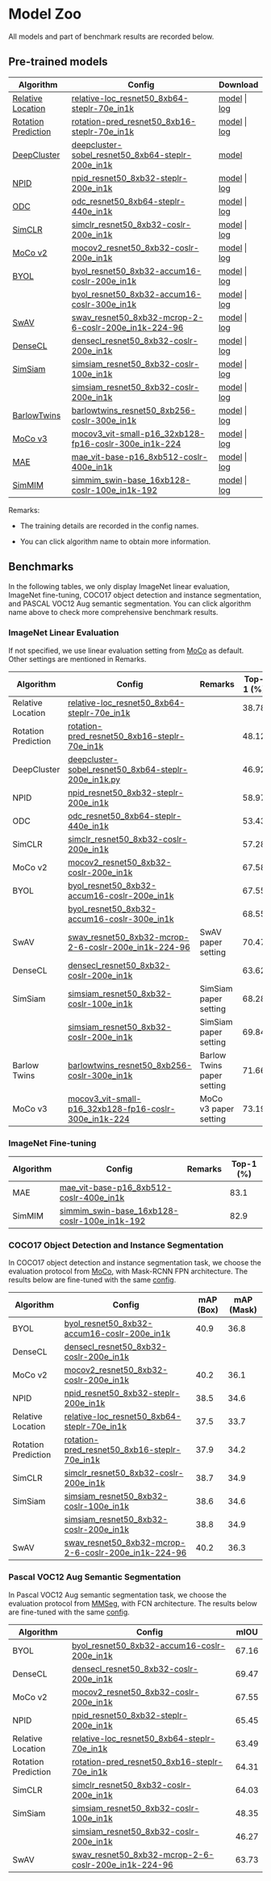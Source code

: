 # Model Zoo

All models and part of benchmark results are recorded below.

## Pre-trained models

| Algorithm                                                                                                          | Config                                                                                                                                                                                       | Download                                                                                                                                                                                                                                                                      |
| ------------------------------------------------------------------------------------------------------------------ | -------------------------------------------------------------------------------------------------------------------------------------------------------------------------------------------- | ----------------------------------------------------------------------------------------------------------------------------------------------------------------------------------------------------------------------------------------------------------------------------- |
| [Relative Location](https://github.com/open-mmlab/mmselfsup/blob/master/configs/selfsup/relative_loc/README.md)    | [relative-loc_resnet50_8xb64-steplr-70e_in1k](https://github.com/open-mmlab/mmselfsup/blob/master/configs/selfsup/relative_loc/relative-loc_resnet50_8xb64-steplr-70e_in1k.py)               | [model](https://download.openmmlab.com/mmselfsup/relative_loc/relative-loc_resnet50_8xb64-steplr-70e_in1k_20220225-84784688.pth) &#124; [log](https://download.openmmlab.com/mmselfsup/relative_loc/relative-loc_resnet50_8xb64-steplr-70e_in1k_20220211_124808.log.json)     |
| [Rotation Prediction](https://github.com/open-mmlab/mmselfsup/blob/master/configs/selfsup/rotation_pred/README.md) | [rotation-pred_resnet50_8xb16-steplr-70e_in1k](https://github.com/open-mmlab/mmselfsup/blob/master/configs/selfsup/rotation_pred/rotation-pred_resnet50_8xb16-steplr-70e_in1k.py)            | [model](https://download.openmmlab.com/mmselfsup/rotation_pred/rotation-pred_resnet50_8xb16-steplr-70e_in1k_20220225-5b9f06a0.pth) &#124; [log](https://download.openmmlab.com/mmselfsup/rotation_pred/rotation-pred_resnet50_8xb16-steplr-70e_in1k_20220215_185303.log.json) |
| [DeepCluster](https://github.com/open-mmlab/mmselfsup/blob/master/configs/selfsup/deepcluster/README.md)           | [deepcluster-sobel_resnet50_8xb64-steplr-200e_in1k](https://github.com/open-mmlab/mmselfsup/blob/master/configs/selfsup/deepcluster/deepcluster-sobel_resnet50_8xb64-steplr-200e_in1k.py)    | [model](https://download.openmmlab.com/mmselfsup/deepcluster/deepcluster-sobel_resnet50_8xb64-steplr-200e_in1k-bb8681e2.pth)                                                                                                                                                  |
| [NPID](https://github.com/open-mmlab/mmselfsup/blob/master/configs/selfsup/npid/README.md)                         | [npid_resnet50_8xb32-steplr-200e_in1k](https://github.com/open-mmlab/mmselfsup/blob/master/configs/selfsup/npid/npid_resnet50_8xb32-steplr-200e_in1k.py)                                     | [model](https://download.openmmlab.com/mmselfsup/npid/npid_resnet50_8xb32-steplr-200e_in1k_20220225-5fbbda2a.pth) &#124; [log](https://download.openmmlab.com/mmselfsup/npid/npid_resnet50_8xb32-steplr-200e_in1k_20220215_185513.log.json)                                   |
| [ODC](https://github.com/open-mmlab/mmselfsup/blob/master/configs/selfsup/odc/README.md)                           | [odc_resnet50_8xb64-steplr-440e_in1k](https://github.com/open-mmlab/mmselfsup/blob/master/configs/selfsup/odc/odc_resnet50_8xb64-steplr-440e_in1k.py)                                        | [model](https://download.openmmlab.com/mmselfsup/odc/odc_resnet50_8xb64-steplr-440e_in1k_20220225-a755d9c0.pth)   &#124; [log](https://download.openmmlab.com/mmselfsup/odc/odc_resnet50_8xb64-steplr-440e_in1k_20220215_235245.log.json)                                     |
| [SimCLR](https://github.com/open-mmlab/mmselfsup/blob/master/configs/selfsup/simclr/README.md)                     | [simclr_resnet50_8xb32-coslr-200e_in1k](https://github.com/open-mmlab/mmselfsup/blob/master/configs/selfsup/simclr/simclr_resnet50_8xb32-coslr-200e_in1k.py)                                 | [model](simclr_resnet50_8xb32-coslr-200e_in1k_20220225-97d2abef.pth)        &#124; [log](https://download.openmmlab.com/mmselfsup/simclr/simclr_resnet50_8xb64-coslr-200e_in1k_20220210_191629.log.json)                                                                      |
| [MoCo v2](https://github.com/open-mmlab/mmselfsup/blob/master/configs/selfsup/mocov2/README.md)                    | [mocov2_resnet50_8xb32-coslr-200e_in1k](https://github.com/open-mmlab/mmselfsup/blob/master/configs/selfsup/mocov2/mocov2_resnet50_8xb32-coslr-200e_in1k.py)                                 | [model](https://download.openmmlab.com/mmselfsup/moco/mocov2_resnet50_8xb32-coslr-200e_in1k_20220225-89e03af4.pth) &#124; [log](https://download.openmmlab.com/mmselfsup/moco/mocov2_resnet50_8xb32-coslr-200e_in1k_20220210_110905.log.json)                                 |
| [BYOL](https://github.com/open-mmlab/mmselfsup/blob/master/configs/selfsup/byol/README.md)                         | [byol_resnet50_8xb32-accum16-coslr-200e_in1k](https://github.com/open-mmlab/mmselfsup/blob/master/configs/selfsup/byol/byol_resnet50_8xb32-accum16-coslr-200e_in1k.py)                       | [model](https://download.openmmlab.com/mmselfsup/byol/byol_resnet50_8xb32-accum16-coslr-200e_in1k_20220225-5c8b2c2e.pth) &#124; [log](https://download.openmmlab.com/mmselfsup/byol/byol_resnet50_8xb32-accum16-coslr-200e_in1k_20220214_115709.log.json)                     |
|                                                                                                                    | [byol_resnet50_8xb32-accum16-coslr-300e_in1k](https://github.com/open-mmlab/mmselfsup/blob/master/configs/selfsup/byol/byol_resnet50_8xb32-accum16-coslr-300e_in1k.py)                       | [model](https://download.openmmlab.com/mmselfsup/byol/byol_resnet50_8xb32-accum16-coslr-300e_in1k_20220225-a0daa54a.pth) &#124; [log](https://download.openmmlab.com/mmselfsup/byol/byol_resnet50_8xb32-accum16-coslr-300e_in1k_20220210_095852.log.json)                     |
| [SwAV](https://github.com/open-mmlab/mmselfsup/blob/master/configs/selfsup/swav/README.md)                         | [swav_resnet50_8xb32-mcrop-2-6-coslr-200e_in1k-224-96](https://github.com/open-mmlab/mmselfsup/blob/master/configs/selfsup/swav/swav_resnet50_8xb32-mcrop-2-6-coslr-200e_in1k-224-96.py)     | [model](https://download.openmmlab.com/mmselfsup/swav/swav_resnet50_8xb32-mcrop-2-6-coslr-200e_in1k-224-96_20220225-0497dd5d.pth) &#124; [log](https://download.openmmlab.com/mmselfsup/swav/swav_resnet50_8xb32-mcrop-2-6-coslr-200e_in1k-224-96_20220211_061131.log.json)   |
| [DenseCL](https://github.com/open-mmlab/mmselfsup/blob/master/configs/selfsup/densecl/README.md)                   | [densecl_resnet50_8xb32-coslr-200e_in1k](https://github.com/open-mmlab/mmselfsup/blob/master/configs/selfsup/densecl/densecl_resnet50_8xb32-coslr-200e_in1k.py)                              | [model](https://download.openmmlab.com/mmselfsup/densecl/densecl_resnet50_8xb32-coslr-200e_in1k_20220225-8c7808fe.pth) &#124; [log](https://download.openmmlab.com/mmselfsup/densecl/densecl_resnet50_8xb32-coslr-200e_in1k_20220215_041207.log.json)                         |
| [SimSiam](https://github.com/open-mmlab/mmselfsup/blob/master/configs/selfsup/simsiam/README.md)                   | [simsiam_resnet50_8xb32-coslr-100e_in1k](https://github.com/open-mmlab/mmselfsup/blob/master/configs/selfsup/simsiam/simsiam_resnet50_8xb32-coslr-100e_in1k.py)                              | [model](https://download.openmmlab.com/mmselfsup/simsiam/simsiam_resnet50_8xb32-coslr-100e_in1k_20220225-68a88ad8.pth) &#124; [log](https://download.openmmlab.com/mmselfsup/simsiam/simsiam_resnet50_8xb32-coslr-100e_in1k_20220210_195405.log.json)                         |
|                                                                                                                    | [simsiam_resnet50_8xb32-coslr-200e_in1k](https://github.com/open-mmlab/mmselfsup/blob/master/configs/selfsup/simsiam/simsiam_resnet50_8xb32-coslr-200e_in1k.py)                              | [model](https://download.openmmlab.com/mmselfsup/simsiam/simsiam_resnet50_8xb32-coslr-200e_in1k_20220225-2f488143.pth) &#124; [log](https://download.openmmlab.com/mmselfsup/simsiam/simsiam_resnet50_8xb32-coslr-200e_in1k_20220210_195402.log.json)                         |
| [BarlowTwins](https://github.com/open-mmlab/mmselfsup/blob/master/configs/selfsup/barlowtwins/README.md)           | [barlowtwins_resnet50_8xb256-coslr-300e_in1k](https://github.com/open-mmlab/mmselfsup/blob/master/configs/selfsup/barlowtwins/barlowtwins_resnet50_8xb256-coslr-300e_in1k.py)                | [model](https://download.openmmlab.com/mmselfsup/barlowtwins/barlowtwins_resnet50_8xb256-coslr-300e_in1k_20220419-5ae15f89.pth) &#124; [log](https://download.openmmlab.com/mmselfsup/barlowtwins/barlowtwins_resnet50_8xb256-coslr-300e_in1k_20220413_111555.log.json)       |
| [MoCo v3](https://github.com/open-mmlab/mmselfsup/blob/master/configs/selfsup/mocov3/README.md)                    | [mocov3_vit-small-p16_32xb128-fp16-coslr-300e_in1k-224](https://github.com/open-mmlab/mmselfsup/blob/master/configs/selfsup/mocov3/mocov3_vit-small-p16_32xb128-fp16-coslr-300e_in1k-224.py) | [model](https://download.openmmlab.com/mmselfsup/moco/mocov3_vit-small-p16_32xb128-fp16-coslr-300e_in1k-224_20220225-e31238dd.pth) &#124; [log](https://download.openmmlab.com/mmselfsup/moco/mocov3_vit-small-p16_32xb128-fp16-coslr-300e_in1k-224_20220222_160222.log.json) |
| [MAE](https://github.com/open-mmlab/mmselfsup/blob/master/configs/selfsup/mae/README.md)                           | [mae_vit-base-p16_8xb512-coslr-400e_in1k](https://github.com/open-mmlab/mmselfsup/blob/master/configs/selfsup/mae/mae_vit-base-p16_8xb512-coslr-400e_in1k.py)                                | [model](https://download.openmmlab.com/mmselfsup/mae/mae_vit-base-p16_8xb512-coslr-400e_in1k-224_20220223-85be947b.pth) &#124; [log](https://download.openmmlab.com/mmselfsup/mae/mae_vit-base-p16_8xb512-coslr-300e_in1k-224_20220210_140925.log.json)                       |
| [SimMIM](https://github.com/open-mmlab/mmselfsup/blob/master/configs/selfsup/simmim/README.md)                     | [simmim_swin-base_16xb128-coslr-100e_in1k-192](https://github.com/open-mmlab/mmselfsup/blob/master/configs/selfsup/simmim/simmim_swin-base_16xb128-coslr-100e_in1k-192.py)                   | [model](https://download.openmmlab.com/mmselfsup/simmim/simmim_swin-base_16xb128-coslr-100e_in1k-192_20220316-1d090125.pth) &#124; [log](https://download.openmmlab.com/mmselfsup/simmim/simmim_swin-base_16xb128-coslr-100e_in1k-192_20220316-1d090125.log.json)             |

Remarks:

- The training details are recorded in the config names.

- You can click algorithm name to obtain more information.

## Benchmarks

In the following tables, we only display ImageNet linear evaluation, ImageNet fine-tuning, COCO17 object detection and instance segmentation, and PASCAL VOC12 Aug semantic segmentation. You can click algorithm name above to check more comprehensive benchmark results.

### ImageNet Linear Evaluation

If not specified, we use linear evaluation setting from [MoCo](http://openaccess.thecvf.com/content_CVPR_2020/papers/He_Momentum_Contrast_for_Unsupervised_Visual_Representation_Learning_CVPR_2020_paper.pdf) as default. Other settings are mentioned in Remarks.

| Algorithm           | Config                                                                                                                                                                                       | Remarks                    | Top-1 (%) |
| ------------------- | -------------------------------------------------------------------------------------------------------------------------------------------------------------------------------------------- | -------------------------- | --------- |
| Relative Location   | [relative-loc_resnet50_8xb64-steplr-70e_in1k](https://github.com/open-mmlab/mmselfsup/blob/master/configs/selfsup/relative_loc/relative-loc_resnet50_8xb64-steplr-70e_in1k.py)               |                            | 38.78     |
| Rotation Prediction | [rotation-pred_resnet50_8xb16-steplr-70e_in1k](https://github.com/open-mmlab/mmselfsup/blob/master/configs/selfsup/rotation_pred/rotation-pred_resnet50_8xb16-steplr-70e_in1k.py)            |                            | 48.12     |
| DeepCluster         | [deepcluster-sobel_resnet50_8xb64-steplr-200e_in1k.py](https://github.com/open-mmlab/mmselfsup/blob/master/configs/selfsup/deepcluster/deepcluster-sobel_resnet50_8xb64-steplr-200e_in1k.py) |                            | 46.92     |
| NPID                | [npid_resnet50_8xb32-steplr-200e_in1k](https://github.com/open-mmlab/mmselfsup/blob/master/configs/selfsup/npid/npid_resnet50_8xb32-steplr-200e_in1k.py)                                     |                            | 58.97     |
| ODC                 | [odc_resnet50_8xb64-steplr-440e_in1k](https://github.com/open-mmlab/mmselfsup/blob/master/configs/selfsup/odc/odc_resnet50_8xb64-steplr-440e_in1k.py)                                        |                            | 53.43     |
| SimCLR              | [simclr_resnet50_8xb32-coslr-200e_in1k](https://github.com/open-mmlab/mmselfsup/blob/master/configs/selfsup/simclr/simclr_resnet50_8xb32-coslr-200e_in1k.py)                                 |                            | 57.28     |
| MoCo v2             | [mocov2_resnet50_8xb32-coslr-200e_in1k](https://github.com/open-mmlab/mmselfsup/blob/master/configs/selfsup/mocov2/mocov2_resnet50_8xb32-coslr-200e_in1k.py)                                 |                            | 67.58     |
| BYOL                | [byol_resnet50_8xb32-accum16-coslr-200e_in1k](https://github.com/open-mmlab/mmselfsup/blob/master/configs/selfsup/byol/byol_resnet50_8xb32-accum16-coslr-200e_in1k.py)                       |                            | 67.55     |
|                     | [byol_resnet50_8xb32-accum16-coslr-300e_in1k](https://github.com/open-mmlab/mmselfsup/blob/master/configs/selfsup/byol/byol_resnet50_8xb32-accum16-coslr-300e_in1k.py)                       |                            | 68.55     |
| SwAV                | [swav_resnet50_8xb32-mcrop-2-6-coslr-200e_in1k-224-96](https://github.com/open-mmlab/mmselfsup/blob/master/configs/selfsup/swav/swav_resnet50_8xb32-mcrop-2-6-coslr-200e_in1k-224-96.py)     | SwAV paper setting         | 70.47     |
| DenseCL             | [densecl_resnet50_8xb32-coslr-200e_in1k](https://github.com/open-mmlab/mmselfsup/blob/master/configs/selfsup/densecl/densecl_resnet50_8xb32-coslr-200e_in1k.py)                              |                            | 63.62     |
| SimSiam             | [simsiam_resnet50_8xb32-coslr-100e_in1k](https://github.com/open-mmlab/mmselfsup/blob/master/configs/selfsup/simsiam/simsiam_resnet50_8xb32-coslr-100e_in1k.py)                              | SimSiam paper setting      | 68.28     |
|                     | [simsiam_resnet50_8xb32-coslr-200e_in1k](https://github.com/open-mmlab/mmselfsup/blob/master/configs/selfsup/simsiam/simsiam_resnet50_8xb32-coslr-200e_in1k.py)                              | SimSiam paper setting      | 69.84     |
| Barlow Twins        | [barlowtwins_resnet50_8xb256-coslr-300e_in1k](https://github.com/open-mmlab/mmselfsup/blob/master/configs/selfsup/barlowtwins/barlowtwins_resnet50_8xb256-coslr-300e_in1k.py)                | Barlow Twins paper setting | 71.66     |
| MoCo v3             | [mocov3_vit-small-p16_32xb128-fp16-coslr-300e_in1k-224](https://github.com/open-mmlab/mmselfsup/blob/master/configs/selfsup/mocov3/mocov3_vit-small-p16_32xb128-fp16-coslr-300e_in1k-224.py) | MoCo v3 paper setting      | 73.19     |

### ImageNet Fine-tuning
| Algorithm | Config                                                                                                                                                                     | Remarks | Top-1 (%) |
| --------- | -------------------------------------------------------------------------------------------------------------------------------------------------------------------------- | ------- | --------- |
| MAE       | [mae_vit-base-p16_8xb512-coslr-400e_in1k](https://github.com/open-mmlab/mmselfsup/blob/master/configs/selfsup/mae/mae_vit-base-p16_8xb512-coslr-400e_in1k.py)              |         | 83.1      |
| SimMIM    | [simmim_swin-base_16xb128-coslr-100e_in1k-192](https://github.com/open-mmlab/mmselfsup/blob/master/configs/selfsup/simmim/simmim_swin-base_16xb128-coslr-100e_in1k-192.py) |         | 82.9      |

### COCO17 Object Detection and Instance Segmentation

In COCO17 object detection and instance segmentation task, we choose the evaluation protocol from [MoCo](http://openaccess.thecvf.com/content_CVPR_2020/papers/He_Momentum_Contrast_for_Unsupervised_Visual_Representation_Learning_CVPR_2020_paper.pdf), with Mask-RCNN FPN architecture. The results below are fine-tuned with the same [config](https://github.com/open-mmlab/mmselfsup/blob/master/configs/benchmarks/mmdetection/coco/mask_rcnn_r50_fpn_mstrain_1x_coco.py).

| Algorithm           | Config                                                                                                                                                                                   | mAP (Box) | mAP (Mask) |
| ------------------- | ---------------------------------------------------------------------------------------------------------------------------------------------------------------------------------------- | --------- | ---------- |
| BYOL                | [byol_resnet50_8xb32-accum16-coslr-200e_in1k](https://github.com/open-mmlab/mmselfsup/blob/master/configs/selfsup/byol/byol_resnet50_8xb32-accum16-coslr-200e_in1k.py)                   | 40.9      | 36.8       |
| DenseCL             | [densecl_resnet50_8xb32-coslr-200e_in1k](https://github.com/open-mmlab/mmselfsup/blob/master/configs/selfsup/densecl/densecl_resnet50_8xb32-coslr-200e_in1k.py)                          |           |            |
| MoCo v2             | [mocov2_resnet50_8xb32-coslr-200e_in1k](https://github.com/open-mmlab/mmselfsup/blob/master/configs/selfsup/mocov2/mocov2_resnet50_8xb32-coslr-200e_in1k.py)                             | 40.2      | 36.1       |
| NPID                | [npid_resnet50_8xb32-steplr-200e_in1k](https://github.com/open-mmlab/mmselfsup/blob/master/configs/selfsup/npid/npid_resnet50_8xb32-steplr-200e_in1k.py)                                 | 38.5      | 34.6       |
| Relative Location   | [relative-loc_resnet50_8xb64-steplr-70e_in1k](https://github.com/open-mmlab/mmselfsup/blob/master/configs/selfsup/relative_loc/relative-loc_resnet50_8xb64-steplr-70e_in1k.py)           | 37.5      | 33.7       |
| Rotation Prediction | [rotation-pred_resnet50_8xb16-steplr-70e_in1k](https://github.com/open-mmlab/mmselfsup/blob/master/configs/selfsup/rotation_pred/rotation-pred_resnet50_8xb16-steplr-70e_in1k.py)        | 37.9      | 34.2       |
| SimCLR              | [simclr_resnet50_8xb32-coslr-200e_in1k](https://github.com/open-mmlab/mmselfsup/blob/master/configs/selfsup/simclr/simclr_resnet50_8xb32-coslr-200e_in1k.py)                             | 38.7      | 34.9       |
| SimSiam             | [simsiam_resnet50_8xb32-coslr-100e_in1k](https://github.com/open-mmlab/mmselfsup/blob/master/configs/selfsup/simsiam/simsiam_resnet50_8xb32-coslr-100e_in1k.py)                          | 38.6      | 34.6       |
|                     | [simsiam_resnet50_8xb32-coslr-200e_in1k](https://github.com/open-mmlab/mmselfsup/blob/master/configs/selfsup/simsiam/simsiam_resnet50_8xb32-coslr-200e_in1k.py)                          | 38.8      | 34.9       |
| SwAV                | [swav_resnet50_8xb32-mcrop-2-6-coslr-200e_in1k-224-96](https://github.com/open-mmlab/mmselfsup/blob/master/configs/selfsup/swav/swav_resnet50_8xb32-mcrop-2-6-coslr-200e_in1k-224-96.py) | 40.2      | 36.3       |

### Pascal VOC12 Aug Semantic Segmentation

In Pascal VOC12 Aug semantic segmentation task, we choose the evaluation protocol from [MMSeg](https://github.com/open-mmlab/mmsegmentation), with FCN architecture. The results below are fine-tuned with the same [config](https://github.com/open-mmlab/mmselfsup/blob/master/configs/benchmarks/mmsegmentation/voc12aug/fcn_r50-d8_512x512_20k_voc12aug.py).

| Algorithm           | Config                                                                                                                                                                                   | mIOU  |
| ------------------- | ---------------------------------------------------------------------------------------------------------------------------------------------------------------------------------------- | ----- |
| BYOL                | [byol_resnet50_8xb32-accum16-coslr-200e_in1k](https://github.com/open-mmlab/mmselfsup/blob/master/configs/selfsup/byol/byol_resnet50_8xb32-accum16-coslr-200e_in1k.py)                   | 67.16 |
| DenseCL             | [densecl_resnet50_8xb32-coslr-200e_in1k](https://github.com/open-mmlab/mmselfsup/blob/master/configs/selfsup/densecl/densecl_resnet50_8xb32-coslr-200e_in1k.py)                          | 69.47 |
| MoCo v2             | [mocov2_resnet50_8xb32-coslr-200e_in1k](https://github.com/open-mmlab/mmselfsup/blob/master/configs/selfsup/mocov2/mocov2_resnet50_8xb32-coslr-200e_in1k.py)                             | 67.55 |
| NPID                | [npid_resnet50_8xb32-steplr-200e_in1k](https://github.com/open-mmlab/mmselfsup/blob/master/configs/selfsup/npid/npid_resnet50_8xb32-steplr-200e_in1k.py)                                 | 65.45 |
| Relative Location   | [relative-loc_resnet50_8xb64-steplr-70e_in1k](https://github.com/open-mmlab/mmselfsup/blob/master/configs/selfsup/relative_loc/relative-loc_resnet50_8xb64-steplr-70e_in1k.py)           | 63.49 |
| Rotation Prediction | [rotation-pred_resnet50_8xb16-steplr-70e_in1k](https://github.com/open-mmlab/mmselfsup/blob/master/configs/selfsup/rotation_pred/rotation-pred_resnet50_8xb16-steplr-70e_in1k.py)        | 64.31 |
| SimCLR              | [simclr_resnet50_8xb32-coslr-200e_in1k](https://github.com/open-mmlab/mmselfsup/blob/master/configs/selfsup/simclr/simclr_resnet50_8xb32-coslr-200e_in1k.py)                             | 64.03 |
| SimSiam             | [simsiam_resnet50_8xb32-coslr-100e_in1k](https://github.com/open-mmlab/mmselfsup/blob/master/configs/selfsup/simsiam/simsiam_resnet50_8xb32-coslr-100e_in1k.py)                          | 48.35 |
|                     | [simsiam_resnet50_8xb32-coslr-200e_in1k](https://github.com/open-mmlab/mmselfsup/blob/master/configs/selfsup/simsiam/simsiam_resnet50_8xb32-coslr-200e_in1k.py)                          | 46.27 |
| SwAV                | [swav_resnet50_8xb32-mcrop-2-6-coslr-200e_in1k-224-96](https://github.com/open-mmlab/mmselfsup/blob/master/configs/selfsup/swav/swav_resnet50_8xb32-mcrop-2-6-coslr-200e_in1k-224-96.py) | 63.73 |
